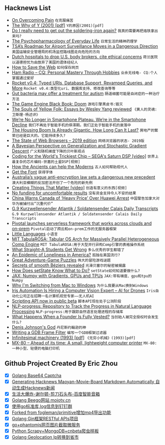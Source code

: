 ## Hacknews List


- [On Overcoming Pain](https://www.bunniestudios.com/blog/?p=5429)  `在克服痛苦`
- [The Why of Y (2001) [pdf]](https://www.dreamsongs.com/Files/WhyOfY.pdf)  `Y的原因(2001)[pdf]`
- [Do I really need to get out the soldering-iron again?](http://www.naughtycomputer.uk/do_i_really_need_to_get_out_the_soldering_iron_again.html)  `我真的需要再把烙铁拿出来吗?`
- [The Psychopharmacology of Everyday Life](https://www.nybooks.com/daily/2018/11/19/the-psychopharmacology-of-everyday-life/)  `日常生活的精神药理学`
- [TSA’s Roadmap for Airport Surveillance Moves in a Dangerous Direction](https://www.eff.org/deeplinks/2018/12/tsas-roadmap-airport-surveillance-moves-dangerous-direction)  `美国运输安全管理局的机场监控路线图走向危险的方向`
- [Dutch hospitals to drop U.S. body brokers, cite ethical concerns](https://www.reuters.com/article/us-usa-bodies-dutch-exclusive/exclusive-dutch-hospitals-to-drop-u-s-body-brokers-cite-ethical-concerns-idUSKBN1O70RT)  `荷兰医院以道德担忧为由放弃了美国的遗体经纪人`
- [How to Save the Web](https://www.nytimes.com/2018/12/06/opinion/tim-berners-lee-saving-the-internet.html)  `如何保存网页`
- [Ham Radio – CQ: Personal Mastery Through Hobbies](https://medium.com/@solidi/cq-personal-mastery-through-hobbies-f25aab2e49ad)  `业余无线电- CQ:个人掌握通过爱好`
- [Rocket v0.4: Typed URIs, Database Support, Revamped Queries, and More](https://rocket.rs/v0.4/news/2018-12-08-version-0.4/)  `Rocket v0.4:类型化uri、数据库支持、修改查询等等`
- [Gut bacteria may offer a treatment for autism](https://www.economist.com/science-and-technology/2018/12/08/gut-bacteria-may-offer-a-treatment-for-autism)  `肠道细菌可能是自闭症的一种治疗方法`
- [The Game Engine Black Book: Doom](http://fabiensanglard.net/gebbdoom/)  `游戏引擎黑皮书:毁灭`
- [The Souls of Yellow Folk: Essays by Wesley Yang reviewed](https://spectator.us/next-neoconservatism-wesley-yang/)  `《黄人的灵魂:卫斯理·杨述评》`
- [We’re No Longer in Smartphone Plateau. We’re in the Smartphone Decline](https://nymag.com/intelligencer/2018/12/global-u-s-growth-in-smartphone-growth-starts-to-decline.html)  `我们不再处于智能手机的停滞期。我们正处于智能手机的衰落中`
- [The Housing Boom Is Already Gigantic. How Long Can It Last?](https://www.nytimes.com/2018/12/07/business/housing-boom-how-long-can-it-last.html)  `房地产的繁荣已经是巨大的。它能持续多久?`
- [The State of Web Browsers – 2019 edition](https://ferdychristant.com/the-state-of-web-browsers-88224d55b4e6)  `网络浏览器的状态- 2019版`
- [A Bayesian Perspective on Generalization and Stochastic Gradient Descent](https://ai.google/research/pubs/pub46697)  `广义和随机梯度下降的贝叶斯观点`
- [Coding for the World&#39;s Trickiest Chip – SEGA&#39;s Saturn DSP [video]](https://www.youtube.com/watch?v=n8plen8cLro)  `世界上最复杂的芯片编码-世嘉的土星DSP[视频]`
- [How the Ancients can help the Moderns](http://standpointmag.co.uk/node/7335/full)  `古人如何帮助现代人`
- [Get the Font](https://www.getthefont.com/)  `获得字体`
- [Australia’s vague anti-encryption law sets a dangerous new precedent](https://protonmail.com/blog/australia-anti-encryption-law/)  `澳大利亚模糊的反加密法开创了一个危险的新先例`
- [Creating Things That Matter [video]](https://www.youtube.com/watch?v=SId3J8J7cPo&amp;t=8s)  `创造有意义的东西[视频]`
- [No funding for uncomfortable results](https://www.johndcook.com/blog/2018/12/07/no-funding-for-unwanted-news/)  `没有资金支持令人不安的结果`
- [China Warns Canada of ‘Heavy Price’ Over Huawei Arrest](https://www.nytimes.com/2018/12/09/technology/canada-china-huawei-meng-wanzhou.html)  `中国警告加拿大对华为被捕付出“沉重代价”`
- [G.9 Kurzwellensender Atlantik / Soldatensender Calais Daily Transcripts](https://www.psywar.org/delmer/8310/1001)  `G.9 Kurzwellensender Atlantik / Soldatensender Calais Daily Transcripts`
- [Pivotal launches serverless framework that works across clouds and on-prem](https://techcrunch.com/2018/12/07/pivotal-announces-new-serverless-framework/)  `Pivotal启动了跨云和on-prem工作的无服务器框架`
- [Little Languages](https://www.maxhallinan.com/posts/2018/12/07/little-languages/)  `小语言`
- [MIT TabulaROSA: Tabular OS Arch for Massively Parallel Heterogeneous Comp Engine](https://arxiv.org/abs/1807.05308)  `MIT TabulaROSA:用于大型并行异构Comp引擎的表格操作系统`
- [What Straight-A Students Get Wrong](https://www.nytimes.com/2018/12/08/opinion/college-gpa-career-success.html)  `多么优秀的学生都错了`
- [An Epidemic of Loneliness in America?](https://www.nytimes.com/2018/12/08/opinion/letters/loneliness-epidemic.html)  `孤独在美国流行?`
- [Great Adventure-Game Puzzles](https://www.filfre.net/2018/11/ten-great-adventure-game-puzzles/)  `伟大的冒险游戏谜题`
- [Secrets of smooth Béziers revealed](https://raphlinus.github.io/curves/2018/12/08/euler-spiral.html)  `光滑贝塞尔的秘密被揭露`
- [How Does setState Know What to Do?](https://overreacted.io/how-does-setstate-know-what-to-do/)  `setState如何知道要做什么?`
- [JAX: Numpy with Gradients, GPUs and TPUs](https://github.com/google/jax)  `JAX:带有梯度、gpu和tpu的Numpy`
- [Why I&#39;m Switching from Mac to Windows](http://xahlee.info/mswin/switch_to_windows.html)  `为什么我要从Mac换到Windows`
- [Iris Automation Is Hiring a Computer Vision Expert – AI for Drones](http://www.irisonboard.com/careers/)  `Iris自动化公司正在招聘一名计算机视觉专家——无人机AI`
- [Scripting API now in public beta](https://minecraft.net/en-us/article/scripting-api-now-public-beta)  `脚本API现在处于公测阶段`
- [NLP-progress: Repository to Track the Progress in Natural Language Processing](https://nlpprogress.com/)  `NLP-progress:用于跟踪自然语言处理进程的存储库`
- [What Happens When a Founder Is Fully Vested?](https://avc.com/2018/11/what-happens-when-a-founder-is-fully-vested/)  `当创始人被完全授权时会发生什么?`
- [Denis Johnson&#39;s God](https://lithub.com/looking-for-god-in-the-writing-of-denis-johnson/)  `丹尼斯约翰逊的神`
- [Writing a GDB Frame Filter](https://medium.com/@mshockwave/writing-a-gdb-frame-filter-43bef88c9a53)  `编写一个GDB框架过滤器`
- [Infinitesimal machinery (1993) [pdf]](https://people.eecs.berkeley.edu/~pister/290G/Papers/Feynman83.pdf)  `《无穷小机械》(1993)[pdf]`
- [MX-80 – Ahead of its time: A small, lightweight computer printer](https://global.epson.com/company/corporate_history/milestone_products/11_mx80.html)  `MX-80:一种小型、轻便的电脑打印机`

## Github Project Created By Eric Zhou

- [x] [Golang Base64 Captcha](https://github.com/mojocn/base64Captcha)
- [x] [Generating Hacknews Maoyan-Movie-Board Markdown Automatically 自动生成Hacknews新闻](https://github.com/dejavuzhou/md-genie)
- [x] [生活大爆炸-谢尔顿-剪刀石头布-百度智能音箱](https://github.com/mojocn/dueros-bang-game)
- [x] [Golang Beego网站 mojotv.cn](https://github.com/mojocn/www.mojotv.cn)
- [x] [使用go标准库,log信息到钉钉群](https://github.com/mojocn/dooger)
- [x] [Forked from fogleman/primitive增加mp4导出功能](https://github.com/mojocn/primitive)
- [x] [Golang Gin框架RESTful APIs项目](https://github.com/JJJJJJJerk/ezier-golang-web-api-framework)
- [x] [go+phantomjs网页图片截取微服务](https://github.com/mojocn/screen_shot)
- [x] [Python Scrapy+MongoDB+cnbeta爬虫样板](https://github.com/mojocn/scrapy_mongodb_boilerplate_cnbeta)
- [x] [Golang Geolocation Ip转换到省市](https://github.com/mojocn/ip2location)